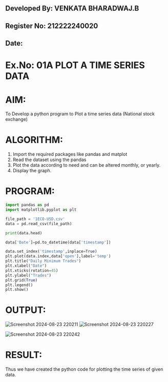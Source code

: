 ## Developed By: VENKATA BHARADWAJ.B
## Register No: 212222240020
##  Date: 

# Ex.No: 01A  PLOT A TIME SERIES DATA

# AIM:
To Develop a python program to Plot a time series data (National stock exchange)


# ALGORITHM:
1. Import the required packages like pandas and matplot
2. Read the dataset using the pandas
3. Plot the data according to need and can be altered monthly, or yearly.
4. Display the graph.



# PROGRAM:

 
```python
import pandas as pd
import matplotlib.pyplot as plt

file_path = '1ECO-USD.csv'
data = pd.read_csv(file_path)

print(data.head)

data['Date']=pd.to_datetime(data['timestamp'])

data.set_index('timestamp',inplace=True)
plt.plot(data.index,data['open'],label='temp')
plt.title("Daily Minimum Trades")
plt.xlabel("Date")
plt.xticks(rotation=45)
plt.ylabel("Trades")
plt.grid(True)
plt.legend()
plt.show()

```



 





# OUTPUT:
![Screenshot 2024-08-23 220211](https://github.com/user-attachments/assets/8a76a953-5c05-48a5-b7ff-6f1e504b7b9b)
![Screenshot 2024-08-23 220227](https://github.com/user-attachments/assets/4be2e8e9-6c72-42cc-8d65-96f6e39e380b)

![Screenshot 2024-08-23 220242](https://github.com/user-attachments/assets/20dcec82-0522-4f7a-a571-e353658aefcd)







# RESULT:
Thus we have created the python code for plotting the time series of given data.
